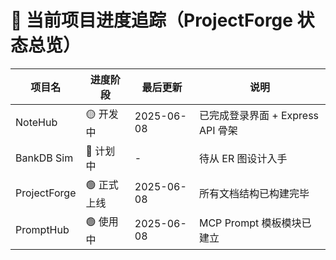 # 🔄 当前项目进度追踪（ProjectForge 状态总览）

| 项目名 | 进度阶段 | 最后更新 | 说明 |
|--------|----------|-----------|------|
| NoteHub | 🟡 开发中 | 2025-06-08 | 已完成登录界面 + Express API 骨架 |
| BankDB Sim | 🔴 计划中 | - | 待从 ER 图设计入手 |
| ProjectForge | 🟢 正式上线 | 2025-06-08 | 所有文档结构已构建完毕 |
| PromptHub | 🟢 使用中 | 2025-06-08 | MCP Prompt 模板模块已建立 |
